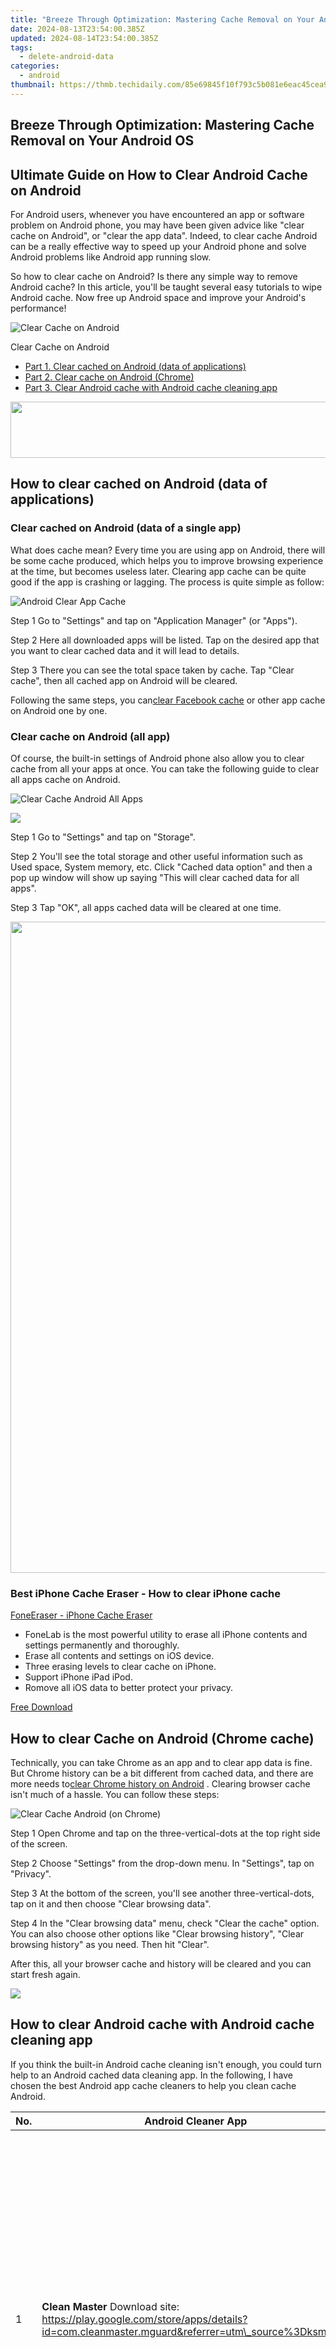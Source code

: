 ```yaml
---
title: "Breeze Through Optimization: Mastering Cache Removal on Your Android OS"
date: 2024-08-13T23:54:00.385Z
updated: 2024-08-14T23:54:00.385Z
tags:
  - delete-android-data
categories:
  - android
thumbnail: https://thmb.techidaily.com/85e69845f10f793c5b081e6eac45cea976095820d8ff765825e636a33b833fec.jpg
---
```


## Breeze Through Optimization: Mastering Cache Removal on Your Android OS

## Ultimate Guide on How to Clear Android Cache on Android

 For Android users, whenever you have encountered an app or software problem on Android phone, you may have been given advice like "clear cache on Android", or "clear the app data". Indeed, to clear cache Android can be a really effective way to speed up your Android phone and solve Android problems like Android app running slow.

 So how to clear cache on Android? Is there any simple way to remove Android cache? In this article, you'll be taught several easy tutorials to wipe Android cache. Now free up Android space and improve your Android's performance!

![Clear Cache on Android](https://www.aiseesoft.com/images/resource/clear-cache-android/clear-cache-android.jpg)

Clear Cache on Android

* [Part 1. Clear cached on Android (data of applications)](https://tools.techidaily.com/)
* [Part 2. Clear cache on Android (Chrome)](https://tools.techidaily.com/)
* [Part 3. Clear Android cache with Android cache cleaning app](https://tools.techidaily.com/)

<!-- affiliate ads begin -->
<a href="https://laganoo.pxf.io/c/5597632/1657399/16446" target="_top" id="1657399"><img src="//a.impactradius-go.com/display-ad/16446-1657399" border="0" alt="" width="728" height="90"/></a><img height="0" width="0" src="https://imp.pxf.io/i/5597632/1657399/16446" style="position:absolute;visibility:hidden;" border="0" />
<!-- affiliate ads end -->
## How to clear cached on Android (data of applications)

### Clear cached on Android (data of a single app)

 What does cache mean? Every time you are using app on Android, there will be some cache produced, which helps you to improve browsing experience at the time, but becomes useless later. Clearing app cache can be quite good if the app is crashing or lagging. The process is quite simple as follow:

![Android Clear App Cache](https://www.aiseesoft.com/images/resource/clear-cache-android/android-clear-app-cache.jpg)

Step 1 Go to "Settings" and tap on "Application Manager" (or "Apps").

Step 2 Here all downloaded apps will be listed. Tap on the desired app that you want to clear cached data and it will lead to details.

Step 3 There you can see the total space taken by cache. Tap "Clear cache", then all cached app on Android will be cleared.

 Following the same steps, you can[clear Facebook cache](https://tools.techidaily.com/) or other app cache on Android one by one.

### Clear cache on Android (all app)

 Of course, the built-in settings of Android phone also allow you to clear cache from all your apps at once. You can take the following guide to clear all apps cache on Android.

![Clear Cache Android All Apps](https://www.aiseesoft.com/images/resource/clear-cache-android/clear-cache-android-all-apps.jpg)
<!-- affiliate ads begin -->
<a href="https://secure.2checkout.com/order/checkout.php?PRODS=4620778&QTY=1&AFFILIATE=108875&CART=1"><img src="https://secure.avangate.com/images/merchant/07dd4d5a72f5740ef0f035f201951476/300__250banner.jpg" border="0"></a>
<!-- affiliate ads end -->

Step 1 Go to "Settings" and tap on "Storage".

Step 2 You'll see the total storage and other useful information such as Used space, System memory, etc. Click "Cached data option" and then a pop up window will show up saying "This will clear cached data for all apps".

Step 3 Tap "OK", all apps cached data will be cleared at one time.

<!-- affiliate ads begin -->
<a href="https://tokenmetrics.sjv.io/c/5597632/1864921/20702" target="_top" id="1864921"><img src="//a.impactradius-go.com/display-ad/20702-1864921" border="0" alt="" width="1251" height="1042"/></a>
<!-- affiliate ads end -->
### Best iPhone Cache Eraser - How to clear iPhone cache

[FoneEraser - iPhone Cache Eraser](https://tools.techidaily.com/aiseesoft/fone-eraser/)

* FoneLab is the most powerful utility to erase all iPhone contents and settings permanently and thoroughly.
* Erase all contents and settings on iOS device.
* Three erasing levels to clear cache on iPhone.
* Support iPhone iPad iPod.
* Romove all iOS data to better protect your privacy.

[Free Download](https://secure.2checkout.com/order/checkout.php?PRODS=4645623&QTY=1&AFFILIATE=108875&CART=1)

## How to clear Cache on Android (Chrome cache)

 Technically, you can take Chrome as an app and to clear app data is fine. But Chrome history can be a bit different from cached data, and there are more needs to[clear Chrome history on Android](https://tools.techidaily.com/) . Clearing browser cache isn't much of a hassle. You can follow these steps:

![Clear Cache Android (on Chrome)](https://www.aiseesoft.com/images/resource/clear-cache-android/clear-cache-on-chrome-for-android.jpg)

Step 1 Open Chrome and tap on the three-vertical-dots at the top right side of the screen.

Step 2 Choose "Settings" from the drop-down menu. In "Settings", tap on "Privacy".

Step 3 At the bottom of the screen, you'll see another three-vertical-dots, tap on it and then choose "Clear browsing data".

Step 4 In the "Clear browsing data" menu, check "Clear the cache" option. You can also choose other options like "Clear browsing history", "Clear browsing history" as you need. Then hit "Clear".

 After this, all your browser cache and history will be cleared and you can start fresh again.

<!-- affiliate ads begin -->
<a href="https://shop.systoolsgroup.com/affiliate.php?ACCOUNT=SYSTOOBY&AFFILIATE=108875&PATH=https%3A%2F%2Fwww.systoolsgroup.com%3FAFFILIATE%3D108875%26RESOURCE%3D%2BSysTools%2BPDF%2BUnlocker"><img src="https://www.systoolsgroup.com/box/pdf-unlocker.png" border="0"></a>
<!-- affiliate ads end -->
## How to clear Android cache with Android cache cleaning app

 If you think the built-in Android cache cleaning isn't enough, you could turn help to an Android cached data cleaning app. In the following, I have chosen the best Android app cache cleaners to help you clean cache Android.

| No. | Android Cleaner App                                                                                                                                                     | Icon                                                                                                      | Features                                                                                                                                                                                                                                                                                |
| --- | ----------------------------------------------------------------------------------------------------------------------------------------------------------------------- | --------------------------------------------------------------------------------------------------------- | --------------------------------------------------------------------------------------------------------------------------------------------------------------------------------------------------------------------------------------------------------------------------------------- |
| 1   | **Clean Master**  Download site: <https://play.google.com/store/apps/details?id=com.cleanmaster.mguard&referrer=utm\_source%3Dksmobile>                                   | ![Clean Master](https://www.aiseesoft.com/images/resource/clear-cache-android/clean-master.jpg)           | ◆ Most widely used Android cache cleaner app with a wide user base all around the globe. ◆ Clear app cache, history for Chrome, residual files and many other junk files on Android. ◆ Interactive and easy to use interface, additional app manager.                                   |
<!-- affiliate ads begin -->
<a href="https://secure.2checkout.com/order/checkout.php?PRODS=30901410&QTY=1&AFFILIATE=108875&CART=1"> <img src="https://secure.avangate.com/images/merchant/ce9a6fb2becc2d235e62b125e9260102/products/copy_1_copy_vMixCallScreenshot1-large.jpg" border="0"> vMix Pro - Software based live production. vMix Pro includes everything in vMix 4K plus 8 channels of Replay and 8 vMix Call 
This bundle includes Studio 200 for vMix from Virtualsetworks, HTTP Matrix 1.0 automation scheduler, and 4 introductory training videos from the Udemy vMix Basic to Amazing course. </a>
<!-- affiliate ads end -->
| 2   | **App Cache Cleaner**  Download site: <https://play.google.com/store/apps/details?id=mobi.infolife.cache>                                                                 | ![App Cache Cleaner](https://www.aiseesoft.com/images/resource/clear-cache-android/app-cache-cleaner.jpg) | ◆ The most reputable Android cache cleaning app. ◆ App cache cleaner allows the user identify memory consuming apps based on the size of junk files created by apps. ◆ It can set reminders to let the user know when the cache files need to be cleared.                               |
| 3   | **1 Tap Cleaner**  Download site: <https://play.google.com/store/apps/details?id=com.a0soft.gphone.acc.free&hl=en>                                                        | ![1 Tab Cleaner](https://www.aiseesoft.com/images/resource/clear-cache-android/1-tab-cleaner.jpg)         | ◆ 1 Tap Cleaner helps you to clear Android cache and optimizes Android device with a single touch. ◆ It Features as a cache cleaner, a Chrome history cleaner and a call/text log cleaner. ◆ It Allows users to set cleaning interval, which makes Android cached data clearing easier. |
| 4   | **[CCleaner](https://tools.techidaily.com/)**  Download site: <https://play.google.com/store/apps/details?id=com.piriform.ccleaner&hl=en> | ![CCleaner](https://www.aiseesoft.com/images/resource/clear-cache-android/ccleaner.jpg)                   | ◆ A multifunctional app to analyze and clear all Android cache and application data. ◆ Additional features like pp manager, CPU, RAM and storage meters, battery and temperature tools.                                                                                                 |
<!-- affiliate ads begin -->
<a href="https://secure.2checkout.com/order/checkout.php?PRODS=45152835&QTY=1&AFFILIATE=108875&CART=1"><img src="https://download.terabyteunlimited.com/banners/ad_800x450_d.jpg" border="0"></a>
<!-- affiliate ads end -->
| 5   | **Quick Cleaner**  Download site: <https://play.google.com/store/apps/details?id=com.quicklab.cleaner&hl=en>                                                              | ![Quick Cleaner](https://www.aiseesoft.com/images/resource/clear-cache-android/quick-cleaner.jpg)         | ◆ One tap to Clean up all cache and histories to speed up your phone and optimize its performance. ◆ Erase SMS, phone and web browsing history on Chrome or Firefox as well. ◆ Cannot clear the cache for any individual app.                                                           |
<!-- affiliate ads begin -->
<a href="https://mushroom-supplies.sjv.io/c/5597632/1692242/18134" target="_top" id="1692242"><img src="//a.impactradius-go.com/display-ad/18134-1692242" border="0" alt="" width="834" height="592"/></a><img height="0" width="0" src="https://imp.pxf.io/i/5597632/1692242/18134" style="position:absolute;visibility:hidden;" border="0" />
<!-- affiliate ads end -->

 In this article, we have gone through several methods to clear cache on Android phone. You can use the built-in settins app to clear cache on Android, or you can turn help to a Android app cache cleaner. Still have more questions about clearing app cache on Android? Don't hesitate to leave your comments below.

What do you think of this post?

* [1](https://tools.techidaily.com/)
* [2](https://tools.techidaily.com/)
* [3](https://tools.techidaily.com/)
* [4](https://tools.techidaily.com/)
* [5](https://tools.techidaily.com/)

Excellent

Rating: 4.8 / 5 (based on 179 ratings)

[author picture](https://www.aiseesoft.com/images/author/louisa.png) ](https://tools.techidaily.com/)

 January 04, 2019 17:16 / Updated by[Louisa White](https://tools.techidaily.com/) to[Delete Android Data](https://tools.techidaily.com/)

More Reading

* [Reset Android Phone](https://www.aiseesoft.com/images/more-reading/reset-android-phone-s.jpg) ](https://tools.techidaily.com/) [Easy and Quick Way to Reset Android Phone/Tablet](https://tools.techidaily.com/)  
 Want to know how to factory reset Android phone? Read this post and learn the easy and quick way to reset Android Phone when locked/frozen or without password.
* [Backup Before Bootloader](https://www.aiseesoft.com/images/more-reading/android-backup-before-bootloader-unlock-s.jpg) ](https://tools.techidaily.com/) [Unlock Bootloader: Back up Android Data](https://tools.techidaily.com/)  
 Want to unlock bootloader on Android to install custom operating system software? You'd better back up Android device before bootloader unlock.
* [Recover Deleted iPhone Notes](https://www.aiseesoft.com/images/more-reading/how-to-recover-deleted-notes-on-iphone-s.jpg) ](https://tools.techidaily.com/) [How to Recover Deleted iPhone Notes](https://tools.techidaily.com/)  
 How to recover deleted notes on iPhone? You can learn how to recover deleted notes on iPhone (even without backup) in this post.

<ins class="adsbygoogle"
     style="display:block"
     data-ad-format="autorelaxed"
     data-ad-client="ca-pub-7571918770474297"
     data-ad-slot="1223367746"></ins>



<ins class="adsbygoogle"
     style="display:block"
     data-ad-client="ca-pub-7571918770474297"
     data-ad-slot="8358498916"
     data-ad-format="auto"
     data-full-width-responsive="true"></ins>
